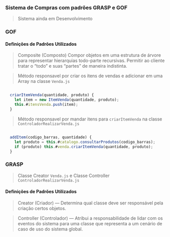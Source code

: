 ### Sistema de Compras com padrões GRASP e GOF

> Sistema ainda em Desenvolvimento
### GOF
#### Definições de Padrões Utilizados

> Composite (Composto) Compor objetos em uma estrutura de árvore para representar hierarquias todo-parte recursivas. Permitir ao cliente tratar o “todo” e suas “partes” de maneira indistinta.

> Método responsavel por criar os itens de vendas e adicionar em uma Array na classe ``` Venda.js ```

```Javascript

  criarItemVenda(quantidade, produto) {
    let item = new ItemVenda(quantidade, produto);
    this.#itensVenda.push(item);
  }

```
> Método responsavel por mandar itens para ``` criarItemVenda ``` na classe ``` ControladorRealizarVenda.js ```

```Javascript

  addItem(codigo_barras, quantidade) {
    let produto = this.#catalogo.consultarProdutos(codigo_barras);
    if (produto) this.#venda.criarItemVenda(quantidade, produto);
  }

```
### GRASP

> Classe Creator ``` Venda.js ``` e Classe Controller ``` ControladorRealizarVenda.js ```

#### Definições de Padrões Utilizados
>Creator (Criador) — Determina qual classe deve ser responsável pela criação certos objetos.

>Controller (Controlador) — Atribui a responsabilidade de lidar com os eventos do sistema para uma classe que representa a um cenário de caso de uso do sistema global.
